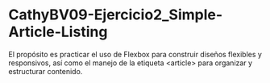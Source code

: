 # CathyBV09-Ejercicio2_Simple-Article-Listing
El propósito es practicar el uso de Flexbox para construir diseños flexibles y responsivos, así como el manejo de la etiqueta &lt;article> para organizar y estructurar contenido.
